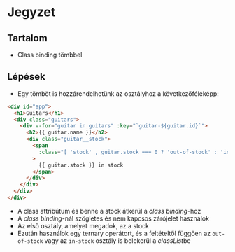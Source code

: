 # Jegyzet

## Tartalom

- Class binding tömbbel

## Lépések

- Egy tömböt is hozzárendelhetünk az osztályhoz a következőféleképp:

```html
<div id="app">
  <h1>Guitars</h1>
  <div class="guitars">
    <div v-for="guitar in guitars" :key="`guitar-${guitar.id}`">
      <h2>{{ guitar.name }}</h2>
      <div class="guitar__stock">
        <span
          :class="[ 'stock' , guitar.stock === 0 ? 'out-of-stock' : 'in-stock']"
        >
          {{ guitar.stock }} in stock
        </span>
      </div>
    </div>
  </div>
</div>
```

- A class attribútum és benne a stock átkerül a *class binding*-hoz
- A *class binding*-nál szögletes és nem kapcsos zárójelet használok
- Az első osztály, amelyet megadok, az a stock
- Ezután használok egy ternary operátort, és a feltételtől függően az `out-of-stock` vagy az `in-stock` osztály is belekerül a *classList*be
